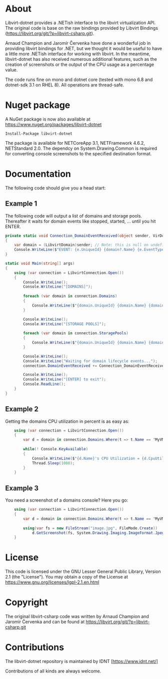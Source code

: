 # About

Libvirt-dotnet provides a .NETish interface to the libvirt virtualization API. 
The original code is base on the raw bindings provided by Libvirt Bindings (https://libvirt.org/git/?p=libvirt-csharp.git).

Arnaud Champion and Jaromír Červenka have done a wonderful job in providing 
libvirt bindings for .NET, but we thought it would be useful to have a little 
more .NETish interface for working with libvirt. In the meantime, libvirt-dotnet 
has also received numerous additional features, such as the creation of screenshots 
or the output of the CPU usage as a percentage value. 

The code runs fine on mono and dotnet core (tested with mono 6.8 and dotnet-sdk 3.1 on RHEL 8). All operations are thread-safe.

# Nuget package

A NuGet package is now also available at https://www.nuget.org/packages/libvirt-dotnet

```PS
Install-Package libvirt-dotnet
```

The package is available for NETCoreApp 3.1, NETFramework 4.6.2, NETStandard 2.0. The dependcy on System.Drawing.Common is required for converting console screenshots to the specified destination format.
 
# Documentation
 
The following code should give you a head start: 

## Example 1

The following code will output a list of domains and storage pools. Thereafter it 
waits for domain events like stopped, started, ... until you hit ENTER.

```c#
private static void Connection_DomainEventReceived(object sender, VirDomainEventArgs e)
{
    var domain = (LibvirtDomain)sender; // Note: this is null on undefine event
    Console.WriteLine($"EVENT: {e.UniqueId} {domain?.Name} {e.EventType}");
}

static void Main(string[] args)
{
    using (var connection = LibvirtConnection.Open())
    {
		Console.WriteLine();
		Console.WriteLine("[DOMAINS]");
		
		foreach (var domain in connection.Domains)
		{
			Console.WriteLine($"{domain.UniqueId} {domain.Name} {domain.State}");
		}

		Console.WriteLine();
		Console.WriteLine("[STORAGE POOLS]");
		
		foreach (var domain in connection.StoragePools)
		{
			Console.WriteLine($"{domain.UniqueId} {domain.Name} {domain.State}");
		}

        Console.WriteLine();
        Console.WriteLine("Waiting for domain lifecycle events...");
        connection.DomainEventReceived += Connection_DomainEventReceived;

        Console.WriteLine();
        Console.WriteLine("[ENTER] to exit");
        Console.ReadLine();
    }
}
```

## Example 2

Getting the domains CPU utilization in percent is as easy as:

```c#
    using (var connection = LibvirtConnection.Open())
    {
		var d = domain in connection.Domains.Where(t => t.Name == 'MyVM').First();
		
		while(! Console.KeyAvailable)
		{
		    Console.WriteLine($"{d.Name}'s CPU Utilization = {d.CpuUtilization.LastSecond}%");
		    Thread.Sleep(1000);
		}
	}
```

## Example 3

You need a screenshot of a domains console? Here you go:

```c#
    using (var connection = LibvirtConnection.Open())
    {
		var d = domain in connection.Domains.Where(t => t.Name == 'MyVM').First();
		
		using(var fs = new FileStream("image.jpg", FileMode.Create))
			d.GetScreenshot(fs, System.Drawing.Imaging.ImageFormat.Jpeg);
	}
```

# License

This code is licensed under the GNU Lesser General Public Library, Version 2.1 (the "License"). 
You may obtain a copy of the License at https://www.gnu.org/licenses/lgpl-2.1.en.html

# Copyright

The original libvirt-csharp code was written by Arnaud Champion and Jaromír Červenka and can be found at
https://libvirt.org/git/?p=libvirt-csharp.git

# Contributions 

The libvirt-dotnet repository is maintained by IDNT [https://www.idnt.net/]

Contributions of all kinds are always welcome.
